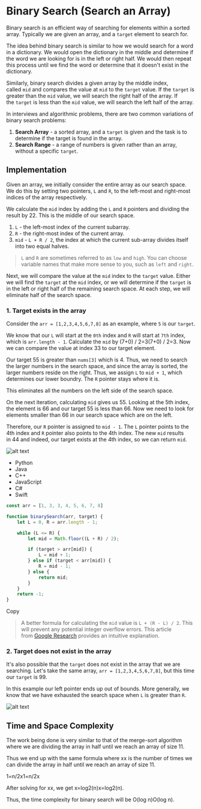 # Binary Search (Search an Array)

Binary search is an efficient way of searching for elements within a sorted array. Typically we are given an array, and a `target` element to search for.

The idea behind binary search is similar to how we would search for a word in a dictionary. We would open the dictionary in the middle and determine if the word we are looking for is in the left or right half. We would then repeat this process until we find the word or determine that it doesn't exist in the dictionary.

Similarly, binary search divides a given array by the middle index, called `mid` and compares the value at `mid` to the `target` value. If the `target` is greater than the `mid` value, we will search the right half of the array. If the `target` is less than the `mid` value, we will search the left half of the array.

In interviews and algorithmic problems, there are two common variations of binary search problems:

1. **Search Array** - a sorted array, and a `target` is given and the task is to determine if the target is found in the array.
2. **Search Range** - a range of numbers is given rather than an array, without a specific `target`.

## Implementation

Given an array, we initially consider the entire array as our search space. We do this by setting two pointers, `L` and `R`, to the left-most and right-most indices of the array respectively.

We calculate the `mid` index by adding the `L` and `R` pointers and dividing the result by 22. This is the middle of our search space.

1. `L` - the left-most index of the current subarray.
2. `R` - the right-most index of the current array.
3. `mid` - `L + R / 2`, the index at which the current sub-array divides itself into two equal halves.

> `L` and `R` are sometimes referred to as `low` and `high`. You can choose variable names that make more sense to you, such as `left` and `right`.

Next, we will compare the value at the `mid` index to the `target` value. Either we will find the `target` at the `mid` index, or we will determine if the `target` is in the left or right half of the remaining search space. At each step, we will eliminate half of the search space.

### 1. Target exists in the array

Consider the `arr = [1,2,3,4,5,6,7,8]` as an example, where `5` is our `target`.

We know that our `L` will start at the `0th` index and `R` will start at `7th` index, which is `arr.length - 1`. Calculate the `mid` by (7+0) / 2=3(7+0) / 2=3. Now we can compare the value at index 33 to our target element.

Our target 55 is greater than `nums[3]` which is 4. Thus, we need to search the larger numbers in the search space, and since the array is sorted, the larger numbers reside on the right. Thus, we assign `L` to `mid + 1`, which determines our lower boundry. The `R` pointer stays where it is.

This eliminates all the numbers on the left side of the search space.

On the next iteration, calculating `mid` gives us 55. Looking at the 5th index, the element is 66 and our target 55 is less than 66. Now we need to look for elements smaller than 66 in our search space which are on the left.

Therefore, our `R` pointer is assigned to `mid - 1`. The `L` pointer points to the 4th index and `R` pointer also points to the 4th index. The new `mid` results in 44 and indeed, our target exists at the 4th index, so we can return `mid`.

![alt text](https://imagedelivery.net/CLfkmk9Wzy8_9HRyug4EVA/84ece94d-88ad-4e76-9361-fde39487d800/sharpen=1)

- Python
- Java
- C++
- JavaScript
- C#
- Swift

```javascript
const arr = [1, 3, 3, 4, 5, 6, 7, 8]

function binarySearch(arr, target) {
    let L = 0, R = arr.length - 1;

    while (L <= R) {
        let mid = Math.floor((L + R) / 2);

        if (target > arr[mid]) {
            L = mid + 1;
        } else if (target < arr[mid]) {
            R = mid - 1;
        } else {
            return mid;
        }
    }
    return -1;
}
```

Copy

> A better formula for calculating the `mid` value is `L + (R - L) / 2`. This will prevent any potential integer overflow errors. This article from [Google Research](https://ai.googleblog.com/2006/06/extra-extra-read-all-about-it-nearly.html) provides an intuitive explanation.

### 2. Target does not exist in the array

It's also possible that the `target` does not exist in the array that we are searching. Let's take the same array, `arr = [1,2,3,4,5,6,7,8]`, but this time our `target` is 99.

In this example our left pointer ends up out of bounds. More generally, we know that we have exhausted the search space when `L` is greater than `R`.

![alt text](https://imagedelivery.net/CLfkmk9Wzy8_9HRyug4EVA/719bef09-3014-4649-f7a2-745eee643800/sharpen=1)

## Time and Space Complexity

The work being done is very similar to that of the merge-sort algorithm where we are dividing the array in half until we reach an array of size 11.

Thus we end up with the same formula where xx is the number of times we can divide the array in half until we reach an array of size 11.

1=n/2x1=n/2x

After solving for xx, we get x=log2(n)x=log2​(n).

Thus, the time complexity for binary search will be O(log n)O(log n).